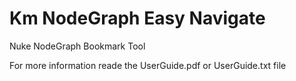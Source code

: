 # Km NodeGraph Easy Navigate
 Nuke NodeGraph Bookmark Tool


 For more information reade the UserGuide.pdf or UserGuide.txt file
